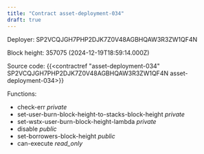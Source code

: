 ```yaml
---
title: "Contract asset-deployment-034"
draft: true
---
```

Deployer: SP2VCQJGH7PHP2DJK7Z0V48AGBHQAW3R3ZW1QF4N


 



Block height: 357075 (2024-12-19T18:59:14.000Z)

Source code: {{<contractref "asset-deployment-034" SP2VCQJGH7PHP2DJK7Z0V48AGBHQAW3R3ZW1QF4N asset-deployment-034>}}

Functions:

* check-err _private_
* set-user-burn-block-height-to-stacks-block-height _private_
* set-wstx-user-burn-block-height-lambda _private_
* disable _public_
* set-borrowers-block-height _public_
* can-execute _read_only_

